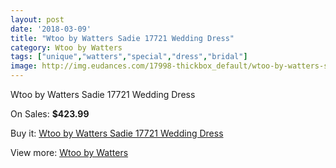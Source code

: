 ```yaml
---
layout: post
date: '2018-03-09'
title: "Wtoo by Watters Sadie 17721 Wedding Dress"
category: Wtoo by Watters
tags: ["unique","watters","special","dress","bridal"]
image: http://img.eudances.com/17998-thickbox_default/wtoo-by-watters-sadie-17721-wedding-dress.jpg
---
```

Wtoo by Watters Sadie 17721 Wedding Dress

On Sales: **$423.99**
<a href="https://www.eudances.com/en/wtoo-by-watters/5224-wtoo-by-watters-sadie-17721-wedding-dress.html"><amp-img layout="responsive" width="600" height="600" src="//img.eudances.com/17998-thickbox_default/wtoo-by-watters-sadie-17721-wedding-dress.jpg" alt="Wtoo by Watters Sadie 17721 Wedding Dress 0" /></a>
<a href="https://www.eudances.com/en/wtoo-by-watters/5224-wtoo-by-watters-sadie-17721-wedding-dress.html"><amp-img layout="responsive" width="600" height="600" src="//img.eudances.com/18000-thickbox_default/wtoo-by-watters-sadie-17721-wedding-dress.jpg" alt="Wtoo by Watters Sadie 17721 Wedding Dress 1" /></a>
<a href="https://www.eudances.com/en/wtoo-by-watters/5224-wtoo-by-watters-sadie-17721-wedding-dress.html"><amp-img layout="responsive" width="600" height="600" src="//img.eudances.com/17999-thickbox_default/wtoo-by-watters-sadie-17721-wedding-dress.jpg" alt="Wtoo by Watters Sadie 17721 Wedding Dress 2" /></a>

Buy it: [Wtoo by Watters Sadie 17721 Wedding Dress](https://www.eudances.com/en/wtoo-by-watters/5224-wtoo-by-watters-sadie-17721-wedding-dress.html "Wtoo by Watters Sadie 17721 Wedding Dress")

View more: [Wtoo by Watters](https://www.eudances.com/en/49-wtoo-by-watters "Wtoo by Watters")